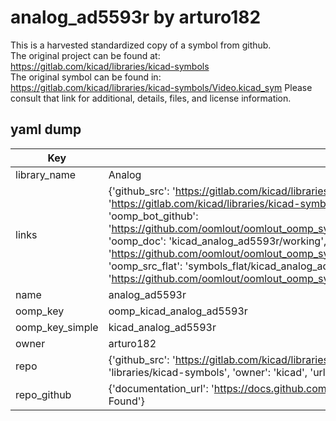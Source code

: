 # analog_ad5593r by arturo182  
This is a harvested standardized copy of a symbol from github.  
The original project can be found at:  
https://gitlab.com/kicad/libraries/kicad-symbols  
The original symbol can be found in:
https://gitlab.com/kicad/libraries/kicad-symbols/Video.kicad_sym
Please consult that link for additional, details, files, and license information.  
## yaml dump  
| Key | Value |  
| --- | --- |  
| library_name | Analog |  
| links | {'github_src': 'https://gitlab.com/kicad/libraries/kicad-symbols/Video.kicad_sym', 'github_src_repo': 'https://gitlab.com/kicad/libraries/kicad-symbols', 'oomp_bot': 'kicad_analog_ad5593r/working', 'oomp_bot_github': 'https://github.com/oomlout/oomlout_oomp_symbol_bot/tree/main/kicad_analog_ad5593r/working', 'oomp_doc': 'kicad_analog_ad5593r/working', 'oomp_doc_github': 'https://github.com/oomlout/oomlout_oomp_symbol_doc/tree/main/kicad_analog_ad5593r/working', 'oomp_src_flat': 'symbols_flat/kicad_analog_ad5593r/working', 'oomp_src_flat_github': 'https://github.com/oomlout/oomlout_oomp_symbol_src/tree/main/kicad_analog_ad5593r/working'} |  
| name | analog_ad5593r |  
| oomp_key | oomp_kicad_analog_ad5593r |  
| oomp_key_simple | kicad_analog_ad5593r |  
| owner | arturo182 |  
| repo | {'github_src': 'https://gitlab.com/kicad/libraries/kicad-symbols/Video.kicad_sym', 'name': 'libraries/kicad-symbols', 'owner': 'kicad', 'url': 'https://gitlab.com/kicad/libraries/kicad-symbols'} |  
| repo_github | {'documentation_url': 'https://docs.github.com/rest/repos/repos#get-a-repository', 'message': 'Not Found'} |  

